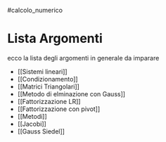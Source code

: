 #calcolo_numerico 
# Lista Argomenti
 ecco la lista degli argomenti in generale da imparare
 
 - [[Sistemi lineari]]
 - [[Condizionamento]]
 - [[Matrici Triangolari]]
 - [[Metodo di elminazione con Gauss]]
 - [[Fattorizzazione LR]]
 - [[Fattorizzazione con pivot]]
 - [[Metodi]]
 - [[Jacobi]]
 - [[Gauss Siedel]]